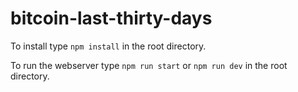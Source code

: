 # bitcoin-last-thirty-days

To install type ```npm install``` in the root directory.

To run the webserver type ```npm run start``` or ```npm run dev``` in the root directory. 
